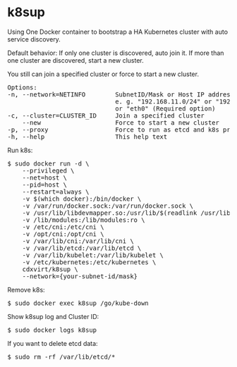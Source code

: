 # k8sup

Using One Docker container to bootstrap a HA Kubernetes cluster with auto service discovery.

Default behavior: If only one cluster is discovered, auto join it. If more than one cluster are discovered, start a new cluster.

You still can join a specified cluster or force to start a new cluster.

<pre>
Options:
-n, --network=NETINFO        SubnetID/Mask or Host IP address or NIC name
                             e. g. "192.168.11.0/24" or "192.168.11.1"
                             or "eth0" (Required option)
-c, --cluster=CLUSTER_ID     Join a specified cluster
    --new                    Force to start a new cluster
-p, --proxy                  Force to run as etcd and k8s proxy
-h, --help                   This help text
</pre>

Run k8s:
<pre>
$ sudo docker run -d \
    --privileged \
    --net=host \
    --pid=host \
    --restart=always \
    -v $(which docker):/bin/docker \
    -v /var/run/docker.sock:/var/run/docker.sock \
    -v /usr/lib/libdevmapper.so:/usr/lib/$(readlink /usr/lib/libdevmapper.so | xargs basename) \
    -v /lib/modules:/lib/modules:ro \
    -v /etc/cni:/etc/cni \
    -v /opt/cni:/opt/cni \
    -v /var/lib/cni:/var/lib/cni \
    -v /var/lib/etcd:/var/lib/etcd \
    -v /var/lib/kubelet:/var/lib/kubelet \
    -v /etc/kubernetes:/etc/kubernetes \
    cdxvirt/k8sup \
    --network={your-subnet-id/mask}
</pre>

Remove k8s:
<pre>
$ sudo docker exec k8sup /go/kube-down
</pre>

Show k8sup log and Cluster ID:
<pre>
$ sudo docker logs k8sup
</pre>

If you want to delete etcd data:
<pre>
$ sudo rm -rf /var/lib/etcd/*
</pre>
